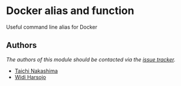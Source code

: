 Docker alias and function
=========================

Useful command line alias for Docker

Authors
-------

*The authors of this module should be contacted via the [issue tracker][1].*

  - [Taichi Nakashima](https://github.com/tcnksm)
  - [Widi Harsojo](https://github.com/wharsojo)

[1]: https://github.com/sorin-ionescu/prezto/issues